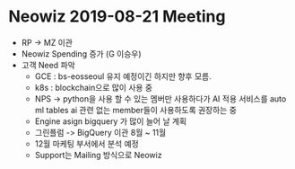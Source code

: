 # Neowiz 2019-08-21 Meeting 

- RP -> MZ 이관
- Neowiz Spending 증가 (G 이승우)
- 고객 Need 파악 
  - GCE : bs-eosseoul 유지 예정이긴 하지만 향후 모름. 
  - k8s : blockchain으로 많이 사용 중 
  - NPS -> python을 사용 할 수 있는 멤버만 사용하다가 AI 적용 서비스를 auto ml tables ai 관련 없는 member들이 사용하도록 권장하는 중 
  - Engine asign bigquery 가 많이 늘어 날 계획
  - 그린플럼 -> BigQuery 이관 8월 ~ 11월 
  - 12월 마케팅 부서에서 분석 예정
  - Support는 Mailing 방식으로 Neowiz  